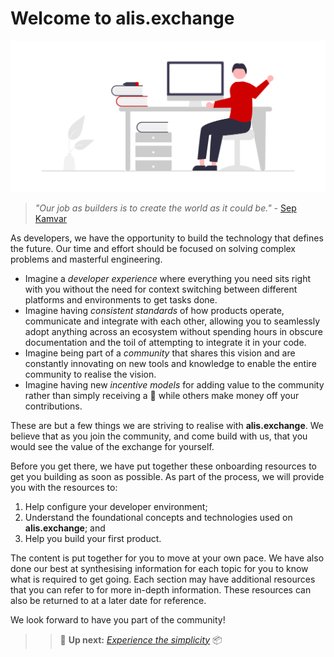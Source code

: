 # Welcome to alis.exchange

<img src="img/Hello.png" width="660">

>_"Our job as builders is to create the world as it could be."_ - <a href="https://farmerandfarmer.org/mastery/builder.html" target="_blank">Sep Kamvar</a>

As developers, we have the opportunity to build the technology that defines the future. Our time and effort should be focused on solving complex problems and masterful engineering.

- Imagine a _developer experience_ where everything you need sits right with you without the need for context switching between different platforms and environments to get tasks done.
- Imagine having _consistent standards_ of how products operate, communicate and integrate with each other, allowing you to seamlessly adopt anything across an ecosystem without spending hours in obscure documentation and the toil of attempting to integrate it in your code.
- Imagine being part of a _community_ that shares this vision and are constantly innovating on new tools and knowledge to enable the entire community to realise the vision.
- Imagine having new _incentive models_ for adding value to the community rather than simply receiving a 👏 while others make money off your contributions.

These are but a few things we are striving to realise with **alis.exchange**. We believe that as you join the community, and come build with us, that you would see the value of the exchange for yourself.

Before you get there, we have put together these onboarding resources to get you building as soon as possible. As part of the process, we will provide you with the resources to:
1. Help configure your developer environment;
2. Understand the foundational concepts and technologies used on **alis.exchange**; and
3. Help you build your first product.

The content is put together for you to move at your own pace. We have also done our best at synthesising information for each topic for you to know what is required to get going. Each section may have additional resources that you can refer to for more in-depth information. These resources can also be returned to at a later date for reference.

We look forward to have you part of the community!

> > 👟 **Up next:** _[Experience the simplicity](/HelloWorldConsume)_ 📦‍
